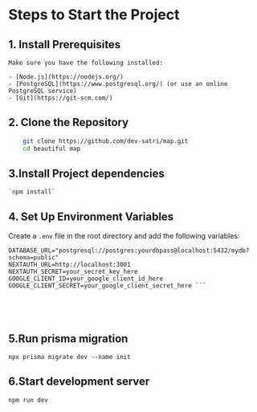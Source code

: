 # Steps to Start the Project

## 1. Install Prerequisites

    Make sure you have the following installed:

    - [Node.js](https://nodejs.org/)
    - [PostgreSQL](https://www.postgresql.org/) (or use an online PostgreSQL service)
    - [Git](https://git-scm.com/)

## 2. Clone the Repository

```bash
    git clone https://github.com/dev-satri/map.git
    cd beautiful map
```

## 3.Install Project dependencies

    `npm install`

## 4. Set Up Environment Variables

Create a `.env` file in the root directory and add the following variables:

````env
DATABASE_URL="postgresql://postgres:yourdbpass@localhost:5432/mydb?schema=public"
NEXTAUTH_URL=http://localhost:3001
NEXTAUTH_SECRET=your_secret_key_here
GOOGLE_CLIENT_ID=your_google_client_id_here
GOOGLE_CLIENT_SECRET=your_google_client_secret_here ```





````

## 5.Run prisma migration

    npx prisma migrate dev --name init

## 6.Start development server

    npm run dev
